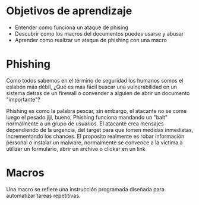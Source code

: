 # Objetivos de aprendizaje

- Entender como funciona un ataque de phising
- Descubrir como los macros del documentos puedes usarse y abusar
- Aprender como realizar un ataque de phishing con una macro

# Phishing

Como todos sabemos en el término de seguridad los humanos somos el eslabón más débil, ¿Qué es más fácil buscar una vulnerabilidad en un sistema detras de un firewall o convender a alguien de abrir un documento "importante"?

Phishing es como la palabra pescar, sin embargo, el atacante no se come luego el pesado jiji, bueno, Phishing funciona mandando un "bait" normalmente a un grupo de usuarios. El atacante crea mensajes dependiendo de la urgencia, del target para que tomen medidas inmediatas, incrementando los chances. El proposito realmente es robar información personal o instalar un malware, normalmente se convence a la víctima a utilizar un formulario, abrir un archivo  o clickar en un link

# Macros

Una macro se refiere una instrucción programada diseñada para automatizar tareas repetitivas. 
